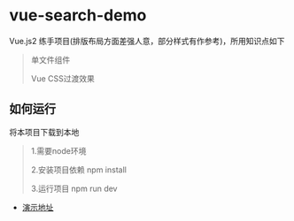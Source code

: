 # vue-search-demo
Vue.js2 练手项目(排版布局方面差强人意，部分样式有作参考)，所用知识点如下
> 单文件组件
>
> Vue CSS过渡效果 

## 如何运行
将本项目下载到本地
> 1.需要node环境
>
> 2.安装项目依赖 npm install
>
> 3.运行项目 npm run dev

* [演示地址](https://ennl2py.github.io/vue-search-demo/)
